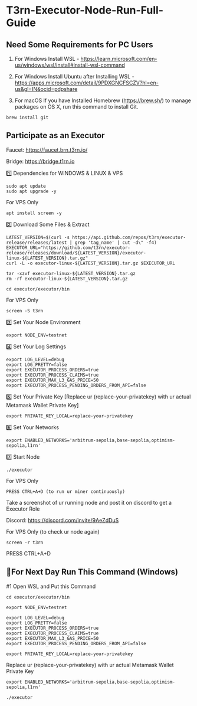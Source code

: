 # T3rn-Executor-Node-Run-Full-Guide

## Need Some Requirements for PC Users

1. For Windows Install WSL - https://learn.microsoft.com/en-us/windows/wsl/install#install-wsl-command

2. For Windows Install Ubuntu after Installing WSL - https://apps.microsoft.com/detail/9PDXGNCFSCZV?hl=en-us&gl=IN&ocid=pdpshare

3. For macOS If you have Installed Homebrew (https://brew.sh/) to manage packages on OS X,
run this command to install Git.
```
brew install git
```

## Participate as an Executor

Faucet: https://faucet.brn.t3rn.io/

Bridge: https://bridge.t1rn.io

1️⃣ Dependencies for WINDOWS & LINUX & VPS
```
sudo apt update
sudo apt upgrade -y
```

For VPS Only
```
apt install screen -y
```

2️⃣ Download Some Files & Extract
```
LATEST_VERSION=$(curl -s https://api.github.com/repos/t3rn/executor-release/releases/latest | grep 'tag_name' | cut -d\" -f4)
EXECUTOR_URL="https://github.com/t3rn/executor-release/releases/download/${LATEST_VERSION}/executor-linux-${LATEST_VERSION}.tar.gz"
curl -L -o executor-linux-${LATEST_VERSION}.tar.gz $EXECUTOR_URL
```
```
tar -xzvf executor-linux-${LATEST_VERSION}.tar.gz
rm -rf executor-linux-${LATEST_VERSION}.tar.gz
```
```
cd executor/executor/bin
```

For VPS Only
```
screen -S t3rn
```

3️⃣ Set Your Node Environment
```
export NODE_ENV=testnet
```

4️⃣ Set Your Log Settings
```
export LOG_LEVEL=debug
export LOG_PRETTY=false
export EXECUTOR_PROCESS_ORDERS=true
export EXECUTOR_PROCESS_CLAIMS=true
export EXECUTOR_MAX_L3_GAS_PRICE=50
export EXECUTOR_PROCESS_PENDING_ORDERS_FROM_API=false
```

5️⃣ Set Your Private Key [Replace ur (replace-your-privatekey) with ur actual Metamask Wallet Private Key]
```
export PRIVATE_KEY_LOCAL=replace-your-privatekey
```

6️⃣ Set Your Networks
```
export ENABLED_NETWORKS='arbitrum-sepolia,base-sepolia,optimism-sepolia,l1rn'
```

7️⃣ Start Node
```
./executor
```

For VPS Only
```
PRESS CTRL+A+D (to run ur miner continuously)
```

Take a screenshot of ur running node and post it on discord to get a Executor Role

Discord: https://discord.com/invite/9AeZdDuS

For VPS Only (to check ur node again)
```
screen -r t3rn
```
PRESS CTRL+A+D

## 🔶For Next Day Run This Command (Windows)

#1 Open WSL and Put this Command 
```
cd executor/executor/bin
```
```
export NODE_ENV=testnet
```
```
export LOG_LEVEL=debug
export LOG_PRETTY=false
export EXECUTOR_PROCESS_ORDERS=true
export EXECUTOR_PROCESS_CLAIMS=true
export EXECUTOR_MAX_L3_GAS_PRICE=50
export EXECUTOR_PROCESS_PENDING_ORDERS_FROM_API=false
```
```
export PRIVATE_KEY_LOCAL=replace-your-privatekey
```

Replace ur (replace-your-privatekey) with ur actual Metamask Wallet Private Key

```
export ENABLED_NETWORKS='arbitrum-sepolia,base-sepolia,optimism-sepolia,l1rn'
```
```
./executor
```





